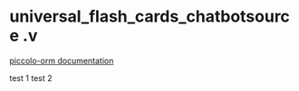 # universal_flash_cards_chatbotsource .v    

[piccolo-orm documentation](https://piccolo-orm.com/)

test 1
test 2